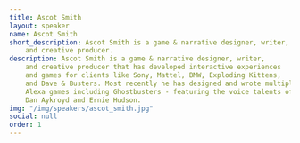 ```yaml
---
title: Ascot Smith
layout: speaker
name: Ascot Smith
short_description: Ascot Smith is a game & narrative designer, writer,
    and creative producer.
description: Ascot Smith is a game & narrative designer, writer, 
    and creative producer that has developed interactive experiences 
    and games for clients like Sony, Mattel, BMW, Exploding Kittens, 
    and Dave & Busters. Most recently he has designed and wrote multiple 
    Alexa games including Ghostbusters - featuring the voice talents of 
    Dan Aykroyd and Ernie Hudson.
img: "/img/speakers/ascot_smith.jpg"
social: null
order: 1
---
```



